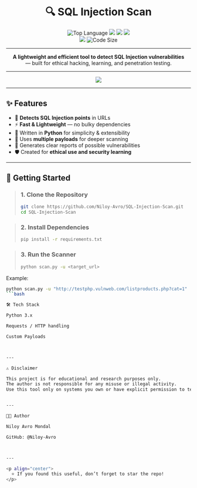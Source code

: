 <h1 align="center">🔍 SQL Injection Scan</h1>

<p align="center">
  <img src="https://img.shields.io/github/languages/top/Niloy-Avro/SQL-Injection-Scan?color=orange&style=for-the-badge" alt="Top Language"/>
  <img src="https://img.shields.io/github/last-commit/Niloy-Avro/SQL-Injection-Scan?style=for-the-badge&color=brightgreen&label=Last%20Commit" />
  <img src="https://img.shields.io/badge/Security-SQL%20Injection-red?style=for-the-badge" />
  <img src="https://img.shields.io/badge/Tool-Python-3776AB?style=for-the-badge" />
  <br><img src="https://img.shields.io/github/repo-size/Niloy-Avro/SQL-Injection-Scan?color=purple&style=for-the-badge"/>
  <img src="https://img.shields.io/github/languages/code-size/Niloy-Avro/SQL-Injection-Scan?style=for-the-badge" alt="Code Size">
</p>

---

<p align="center">
  <b>A lightweight and efficient tool to detect SQL Injection vulnerabilities</b><br>
  — built for ethical hacking, learning, and penetration testing.
</p>

---

<p align="center">
  <img src="https://readme-typing-svg.demolab.com?font=Fira+Code&size=24&pause=1000&color=ff0000&center=true&vCenter=true&width=700&lines=Python+%7C+Cybersecurity+%7C+Pentesting;SQL+Injection+Scanner;Find+Vulnerable+Parameters+%26+URLs" />
</p>

---

## ✨ Features

- 🔎 **Detects SQL Injection points** in URLs  
- ⚡ **Fast & Lightweight** — no bulky dependencies  
- 🐍 Written in **Python** for simplicity & extensibility  
- 📜 Uses **multiple payloads** for deeper scanning  
- 📂 Generates clear reports of possible vulnerabilities  
- 🛡️ Created for **ethical use and security learning**

---

## 🚀 Getting Started

> ### **1. Clone the Repository**
> ```bash
> git clone https://github.com/Niloy-Avro/SQL-Injection-Scan.git
> cd SQL-Injection-Scan
> ```

> ### **2. Install Dependencies**
> ```bash
> pip install -r requirements.txt
> ```

> ### **3. Run the Scanner**
> ```bash
> python scan.py -u <target_url>
> ```

Example:
```bash
python scan.py -u "http://testphp.vulnweb.com/listproducts.php?cat=1"
```bash

🛠️ Tech Stack

Python 3.x

Requests / HTTP handling

Custom Payloads



---

⚠️ Disclaimer

This project is for educational and research purposes only.
The author is not responsible for any misuse or illegal activity.
Use this tool only on systems you own or have explicit permission to test.


---

👨‍💻 Author

Niloy Avro Mondal

GitHub: @Niloy-Avro



---

<p align="center">
  ⭐ If you found this useful, don’t forget to star the repo!
</p>
```
